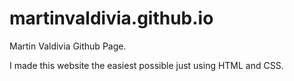 # martinvaldivia.github.io
Martin Valdivia Github Page. 

I made this website the easiest possible just using HTML and CSS. 
